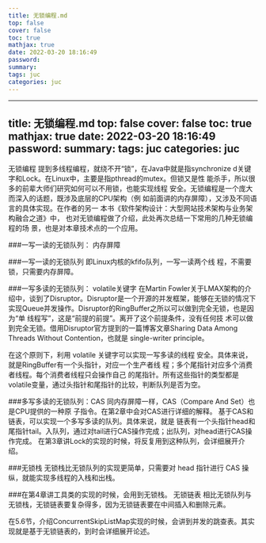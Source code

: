 ```yaml
---
title: 无锁编程.md
top: false
cover: false
toc: true
mathjax: true
date: 2022-03-20 18:16:49
password:
summary:
tags: juc
categories: juc
---
```

---
title: 无锁编程.md
top: false
cover: false
toc: true
mathjax: true
date: 2022-03-20 18:16:49
password:
summary:
tags: juc
categories: juc
---
无锁编程 提到多线程编程，就绕不开“锁”，在Java中就是指synchronize
d关键字和Lock。在Linux中，主要是指pthread的mutex。但锁又是性 能杀手，所以很多的前辈大师们研究如何可以不用锁，也能实现线程 安全。无锁编程是一个庞大而深入的话题，既涉及底层的CPU架构（例 如前面讲的内存屏障），又涉及不同语言的具体实现。在作者的另一 本书《软件架构设计：大型网站技术架构与业务架构融合之道》中， 也对无锁编程做了介绍，此处再次总结一下常用的几种无锁编程的场
景，也是对本章技术点的一个应用。

###一写一读的无锁队列：
内存屏障 

###一写一读的无锁队列
即Linux内核的kfifo队列，一写一读两个线
程，不需要锁，只需要内存屏障。

###一写多读的无锁队列：
volatile关键字 在Martin Fowler关于LMAX架构的介绍中，谈到了Disruptor。Disruptor是一个开源的并发框架，能够在无锁的情况下实现Queue并发操作。Disruptor的RingBuffer之所以可以做到完全无锁，也是因为“单 线程写”，这是“前提的前提”。离开了这个前提条件，没有任何技 术可以做到完全无锁。借用Disruptor官方提到的一篇博客文章Sharing Data Among Threads Without Contention，也就是
single-writer principle。

在这个原则下，利用 volatile 关键字可以实现一写多读的线程 安全。具体来说，就是RingBuffer有一个头指针，对应一个生产者线 程；多个尾指针对应多个消费者线程。每个消费者线程只会操作自己 的尾指针。所有这些指针的类型都是volatile变量，通过头指针和尾指针的比较，判断队列是否为空。

###多写多读的无锁队列：CAS
同内存屏障一样，CAS（Compare And Set）也是CPU提供的一种原
子指令。在第2章中会对CAS进行详细的解释。
基于CAS和链表，可以实现一个多写多读的队列。具体来说，就是 链表有一个头指针head和尾指针tail。入队列，通过对tail进行CAS操作完成；出队列，对head进行CAS操作完成。
在第3章讲Lock的实现的时候，将反复用到这种队列，会详细展开介绍。

###无锁栈 无锁栈比无锁队列的实现更简单，只需要对 head 指针进行 CAS
操纵，就能实现多线程的入栈和出栈。

###在第4章讲工具类的实现的时候，会用到无锁栈。
无锁链表 相比无锁队列与无锁栈，无锁链表要复杂得多，因为无锁链表要在中间插入和删除元素。

在5.6节，介绍ConcurrentSkipListMap实现的时候，会讲到并发的跳查表。其实现就是基于无锁链表的，到时会详细展开论述。
